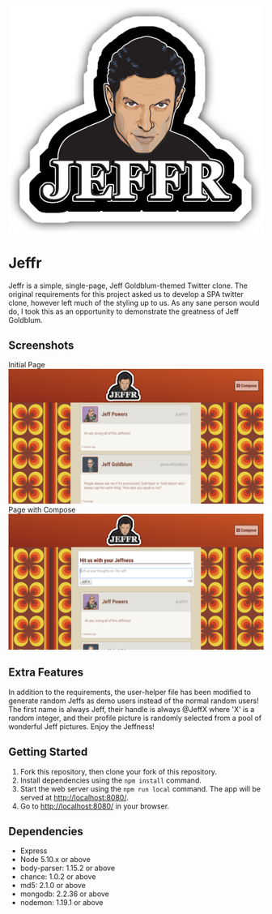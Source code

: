 !["Login Page"](https://github.com/lukehorak/Jeffr/blob/master/public/images/JeffrLogoSmall.png?raw=true)
# Jeffr 

Jeffr is a simple, single-page, Jeff Goldblum-themed Twitter clone. The original requirements for this project asked us to develop a SPA twitter clone, however left much of the styling up to us. As any sane person would do, I took this as an opportunity to demonstrate the greatness of Jeff Goldblum.

## Screenshots
Initial Page
!["Main Page"](https://github.com/lukehorak/Jeffr/blob/master/public/images/Screenshots/JeffrHome.png?raw=true)
Page with Compose
!["Link Page"](https://github.com/lukehorak/Jeffr/blob/master/public/images/Screenshots/JeffrWithCompose.png?raw=true)

## Extra Features

In addition to the requirements, the user-helper file has been modified to generate random Jeffs as demo users instead of the normal random users! The first name is always Jeff, their handle is always @JeffX where 'X' is a random integer, and their profile picture is randomly selected from a pool of wonderful Jeff pictures. Enjoy the Jeffness!

## Getting Started

1. Fork this repository, then clone your fork of this repository.
2. Install dependencies using the `npm install` command.
3. Start the web server using the `npm run local` command. The app will be served at <http://localhost:8080/>.
4. Go to <http://localhost:8080/> in your browser.

## Dependencies

- Express
- Node 5.10.x or above
- body-parser: 1.15.2 or above
- chance: 1.0.2 or above
- md5: 2.1.0 or above
- mongodb: 2.2.36 or above
- nodemon: 1.19.1 or above
